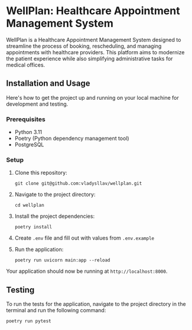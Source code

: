 # WellPlan: Healthcare Appointment Management System

WellPlan is a Healthcare Appointment Management System designed to streamline the process of booking, rescheduling, and managing appointments with healthcare providers. This platform aims to modernize the patient experience while also simplifying administrative tasks for medical offices.

## Installation and Usage

Here's how to get the project up and running on your local machine for development and testing.

### Prerequisites

- Python 3.11
- Poetry (Python dependency management tool)
- PostgreSQL

### Setup

1. Clone this repository:

    ```
    git clone git@github.com:vladysllav/wellplan.git
    ```

2. Navigate to the project directory:

    ```
    cd wellplan
    ```

3. Install the project dependencies:

    ```
    poetry install
    ```

4. Create `.env` file and fill out with values from `.env.example`

5. Run the application:

    ```
    poetry run uvicorn main:app --reload
    ```

Your application should now be running at `http://localhost:8000`.

## Testing

To run the tests for the application, navigate to the project directory in the terminal and run the following command:

    poetry run pytest